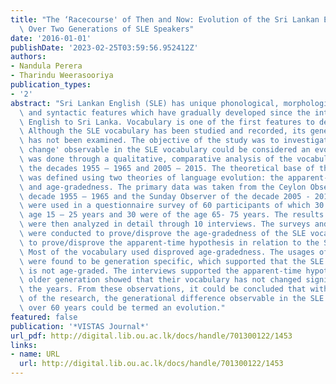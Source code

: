 ```yaml
---
title: "The ‘Racecourse' of Then and Now: Evolution of the Sri Lankan English Vocabulary\
  \ Over Two Generations of SLE Speakers"
date: '2016-01-01'
publishDate: '2023-02-25T03:59:56.952412Z'
authors:
- Nandula Perera
- Tharindu Weerasooriya
publication_types:
- '2'
abstract: "Sri Lankan English (SLE) has unique phonological, morphological, lexical\
  \ and syntactic features which have gradually developed since the introduction of\
  \ English to Sri Lanka. Vocabulary is one of the first features to develop in SLE.\
  \ Although the SLE vocabulary has been studied and recorded, its generational difference\
  \ has not been examined. The objective of the study was to investigate if the ‘generational\
  \ change' observable in the SLE vocabulary could be considered an evolution. This\
  \ was done through a qualitative, comparative analysis of the vocabulary used in\
  \ the decades 1955 – 1965 and 2005 – 2015. The theoretical base of the research\
  \ was defined using two theories of language evolution: the apparent-time hypothesis\
  \ and age-gradedness. The primary data was taken from the Ceylon Observer of the\
  \ decade 1955 – 1965 and the Sunday Observer of the decade 2005 - 2015. The words\
  \ were used in a questionnaire survey of 60 participants of which 30 were of the\
  \ age 15 – 25 years and 30 were of the age 65- 75 years. The results of the survey\
  \ were then analyzed in detail through 10 interviews. The surveys and the interviews\
  \ were conducted to prove/disprove the age-gradedness of the SLE vocabulary and\
  \ to prove/disprove the apparent-time hypothesis in relation to the SLE vocabulary.\
  \ Most of the vocabulary used disproved age-gradedness. The usages of these terms\
  \ were found to be generation specific, which supported that the SLE vocabulary\
  \ is not age-graded. The interviews supported the apparent-time hypotheses as the\
  \ older generation showed that their vocabulary has not changed significantly over\
  \ the years. From these observations, it could be concluded that within the scope\
  \ of the research, the generational difference observable in the SLE vocabulary\
  \ over 60 years could be termed an evolution."
featured: false
publication: '*VISTAS Journal*'
url_pdf: http://digital.lib.ou.ac.lk/docs/handle/701300122/1453
links:
- name: URL
  url: http://digital.lib.ou.ac.lk/docs/handle/701300122/1453
---
```


